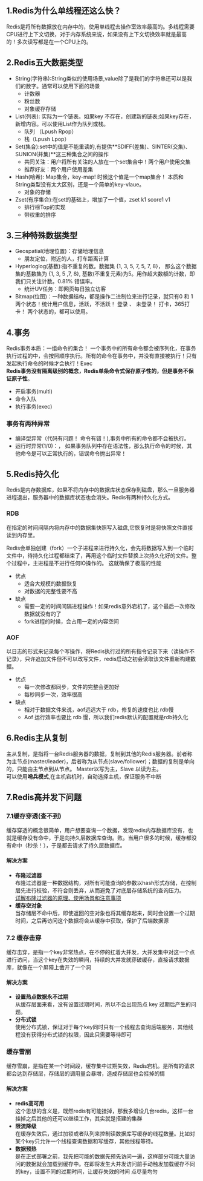 ## 1.Redis为什么单线程还这么快？
Redis是将所有数据放在内存中的，使用单线程去操作室效率最高的。多线程需要CPU进行上下文切换，对于内存系统来说，如果没有上下文切换效率就是最高的！多次读写都是在一个CPU上的。
## 2.Redis五大数据类型
- String(字符串):String类似的使用场景,value除了是我们的字符串还可以是我们的数字。通常可以使用下面的场景
   - 计数器
   - 粉丝数
   - 对象缓存存储
- List(列表): 实际为一个链表。如果key 不存在，创建新的链表;如果key存在，新增内容。可以使用List作为队列或栈。
   - 队列 （Lpush Rpop）
   - 栈（Lpush Lpop）
- Set(集合):set中的值是不能重读的,有提供**SDIFF(差集)、SINTER(交集)、SUNION(并集)**这三种集合之间的操作
   - 共同关注：用户将所有关注的人放在一个set集合中！两个用户使用交集
   - 推荐好友：两个用户使用差集
-  Hash(哈希): Map集合，key-map! 时候这个值是一个map集合！ 本质和String类型没有太大区别，还是一个简单的key-vlaue。
   - 对象的存储
-  Zset(有序集合):在set的基础上，增加了一个值，zset k1 score1 v1
   - 排行榜Top的实现
   - 带权重的排序
## 3.三种特殊数据类型
-  Geospatial(地理位置)：存储地理信息
   - 朋友定位，附近的人，打车距离计算
-  Hyperloglog(基数):指不重复的数。数据集 {1, 3, 5, 7, 5, 7, 8}， 那么这个数据集的基数集为 {1, 3, 5 ,7, 8}, 基数(不重复元素)为5。用作超大数额的计数，即我们只关注计数。0.81% 错误率。
   - 统计UV任务：即网页每日独立访客
-  Bitmap(位图)：一种数据结构，都是操作二进制位来进行记录，就只有0 和 1 两个状态！统计用户信息，活跃，不活跃！ 登录 、 未登录！ 打卡，365打卡！ 两个状态的，都可以使用。
## 4.事务
Redis事务本质：一组命令的集合！ 一个事务中的所有命令都会被序列化，在事务执行过程的中，会按照顺序执行。所有的命令在事务中，并没有直接被执行！只有发起执行命令的时候才会执行！Exec  
**Redis事务没有隔离级别的概念，Redis单条命令式保存原子性的，但是事务不保证原子性**。  
- 开启事务(multi)  
- 命令入队
- 执行事务(exec)
### 事务有两种异常  
- 编译型异常（代码有问题！ 命令有错！),事务中所有的命令都不会被执行。
- 运行时异常(1/0)：， 如果事务队列中存在语法性，那么执行命令的时候，其他命令是可以正常执行的，错误命令抛出异常！

## 5.Redis持久化
Redis是内存数据库，如果不将内存中的数据库状态保存到磁盘，那么一旦服务器进程退出，服务器中的数据库状态也会消失。Redis有两种持久化方式。
### RDB    
在指定的时间间隔内将内存中的数据集快照写入磁盘,它恢复时是将快照文件直接读到内存里。  

Redis会单独创建（fork）一个子进程来进行持久化，会先将数据写入到一个临时文件中，待持久化过程都结束了，再用这个临时文件替换上次持久化好的文件。整个过程中，主进程是不进行任何IO操作的。
这就确保了极高的性能
- 优点  
  -  适合大规模的数据恢复
  -  对数据的完整性要不高
- 缺点
  -  需要一定的时间间隔进程操作！如果redis意外宕机了，这个最后一次修改数据就没有的了
  -  fork进程的时候，会占用一定的内容空间
### AOF  
以日志的形式来记录每个写操作，将Redis执行过的所有指令记录下来（读操作不记录），只许追加文件但不可以改写文件，redis启动之初会读取该文件重新构建数据。  
- 优点
  -  每一次修改都同步，文件的完整会更加好
  -  每秒同步一次，效率很高
- 缺点
  -  相对于数据文件来说，aof远远大于 rdb，修复的速度也比 rdb慢  
  -  Aof 运行效率也要比 rdb 慢，所以我们redis默认的配置就是rdb持久化
## 6.Redis主从复制  
主从复制，是指将一台Redis服务器的数据，复制到其他的Redis服务器。前者称为主节点(master/leader)，后者称为从节点(slave/follower)；数据的复制是单向的，只能由主节点到从节点。
Master以写为主，Slave 以读为主。  
可以使用**哨兵模式**,在主机宕机时，自动选择主机，保证服务不中断  
  
## 7.Redis高并发下问题 
### 7.1缓存穿透(查不到)  
缓存穿透的概念很简单，用户想要查询一个数据，发现redis内存数据库没有，也就是缓存没有命中，于是向持久层数据库查询。败。当用户很多的时候，缓存都没有命中（秒杀！），于是都去请求了持久层数据库。  
#### 解决方案
- **布隆过滤器**    
  布隆过滤器是一种数据结构，对所有可能查询的参数以hash形式存储，在控制层先进行校验，不符合则丢弃，从而避免了对底层存储系统的查询压力。  
  [详解布隆过滤器的原理、使用场景和注意事项](https://www.jianshu.com/p/2104d11ee0a2)
- **缓存空对象**  
  当存储层不命中后，即使返回的空对象也将其缓存起来，同时会设置一个过期时间，之后再访问这个数据将会从缓存中获取，保护了后端数据源
### 7.2 缓存击穿
   缓存击穿，是指一个key非常热点，在不停的扛着大并发，大并发集中对这一个点进行访问，当这个key在失效的瞬间，持续的大并发就穿破缓存，直接请求数据库，就像在一个屏障上凿开了一个洞
#### 解决方案
- **设置热点数据永不过期**  
  从缓存层面来看，没有设置过期时间，所以不会出现热点 key 过期后产生的问题。
- **分布式锁**  
  使用分布式锁，保证对于每个key同时只有一个线程去查询后端服务，其他线程没有获得分布式锁的权限，因此只需要等待即可
### 缓存雪崩  
缓存雪崩，是指在某一个时间段，缓存集中过期失效，Redis宕机。是所有的请求都会达到存储层，存储层的调用量会暴增，造成存储层也会挂掉的情
#### 解决方案  
-  **redis高可用**    
   这个思想的含义是，既然redis有可能挂掉，那我多增设几台redis，这样一台挂掉之后其他的还可以继续工作，其实就是搭建的集群
-  **限流降级**    
   在缓存失效后，通过加锁或者队列来控制读数据库写缓存的线程数量。比如对某个key只允许一个线程查询数据和写缓存，其他线程等待。  
-  **数据预热**    
   是在正式部署之前，我先把可能的数据先预先访问一遍，这样部分可能大量访问的数据就会加载到缓存中。在即将发生大并发访问前手动触发加载缓存不同的key，设置不同的过期时间，让缓存失效的时间 点尽量均匀
